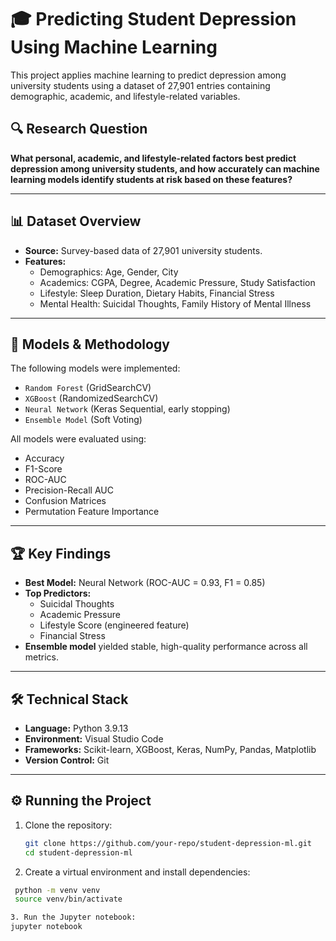 # 🎓 Predicting Student Depression Using Machine Learning

This project applies machine learning to predict depression among university students using a dataset of 27,901 entries containing demographic, academic, and lifestyle-related variables.

## 🔍 Research Question

**What personal, academic, and lifestyle-related factors best predict depression among university students, and how accurately can machine learning models identify students at risk based on these features?**

---


## 📊 Dataset Overview

- **Source:** Survey-based data of 27,901 university students.
- **Features:**
  - Demographics: Age, Gender, City
  - Academics: CGPA, Degree, Academic Pressure, Study Satisfaction
  - Lifestyle: Sleep Duration, Dietary Habits, Financial Stress
  - Mental Health: Suicidal Thoughts, Family History of Mental Illness

---

## 🧠 Models & Methodology

The following models were implemented:

- `Random Forest` (GridSearchCV)
- `XGBoost` (RandomizedSearchCV)
- `Neural Network` (Keras Sequential, early stopping)
- `Ensemble Model` (Soft Voting)

All models were evaluated using:
- Accuracy
- F1-Score
- ROC-AUC
- Precision-Recall AUC
- Confusion Matrices
- Permutation Feature Importance

---

## 🏆 Key Findings

- **Best Model:** Neural Network (ROC-AUC = 0.93, F1 = 0.85)
- **Top Predictors:**
  - Suicidal Thoughts
  - Academic Pressure
  - Lifestyle Score (engineered feature)
  - Financial Stress
- **Ensemble model** yielded stable, high-quality performance across all metrics.

---

## 🛠️ Technical Stack

- **Language:** Python 3.9.13
- **Environment:** Visual Studio Code
- **Frameworks:** Scikit-learn, XGBoost, Keras, NumPy, Pandas, Matplotlib
- **Version Control:** Git

---

## ⚙️ Running the Project

1. Clone the repository:
   ```bash
   git clone https://github.com/your-repo/student-depression-ml.git
   cd student-depression-ml
   
2. Create a virtual environment and install dependencies:
  ```bash
   python -m venv venv
   source venv/bin/activate

3. Run the Jupyter notebook:
  jupyter notebook
